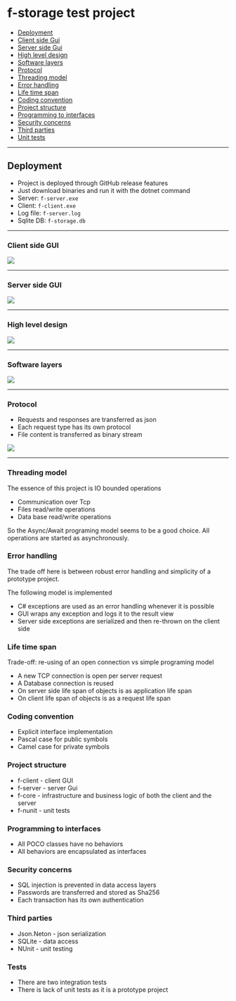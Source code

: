 # f-storage test project

- [Deployment](#deployment)
- [Client side Gui](#client-side-gui)
- [Server side Gui](#server-side-gui)
- [High level design](#high-level-design)
- [Software layers](#software-layers)
- [Protocol](#protocol)
- [Threading model](#threading-model)
- [Error handling](#error-handling)
- [Life time span](#life-time-span)
- [Coding convention](#coding-convention)
- [Project structure](#project-structure)
- [Programming to interfaces](#programming-to-interfaces)
- [Security concerns](#security-concerns)
- [Third parties](#third-parties)
- [Unit tests](#unit-tests)

---

## Deployment

- Project is deployed through GitHub release features
- Just download binaries and run it with the dotnet command
- Server: `f-server.exe`
- Client: `f-client.exe`
- Log file: `f-server.log`
- Sqlite DB: `f-storage.db`

---

### Client side GUI
![](./client-gui.png)

---

### Server side GUI
![](./server-gui.png)

---

### High level design
![](./high-level-design.png)

---

### Software layers
![](./software-layers.png)

---


### Protocol

- Requests and responses are transferred as json
- Each request type has its own protocol
- File content is transferred as binary stream

![](./protocol.png)

---


### Threading model

The essence of this project is IO bounded operations
- Communication over Tcp
- Files read/write operations
- Data base read/write operations 

So the Async/Await programing model seems to be a good choice. All operations are started as asynchronously.


### Error handling

The trade off here is between robust error handling and simplicity of a prototype project.

The following model is implemented
- C# exceptions are used as an error handling whenever it is possible
- GUI wraps any exception and logs it to the result view
- Server side exceptions are serialized and then re-thrown on the client side


### Life time span

Trade-off: re-using of an open connection vs simple programing model
- A new TCP connection is open per server request
- A Database connection is reused
- On server side life span of objects is as application life span
- On client life span of objects is as a request life span


### Coding convention

- Explicit interface implementation
- Pascal case for public symbols
- Camel case for private symbols


### Project structure
- f-client - client GUI 
- f-server - server Gui
- f-core - infrastructure and business logic of both the client and the server
- f-nunit - unit tests


### Programming to interfaces

- All POCO classes have no behaviors
- All behaviors are encapsulated as interfaces


### Security concerns

- SQL injection is prevented in data access layers
- Passwords are transferred and stored as Sha256
- Each transaction has its own authentication


### Third parties

- Json.Neton - json serialization
- SQLite - data access
- NUnit - unit testing


### Tests

- There are two integration tests
- There is lack of unit tests as it is a prototype project

